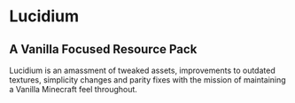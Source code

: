 # Lucidium
## A Vanilla Focused Resource Pack
Lucidium is an amassment of tweaked assets, improvements to outdated textures, simplicity changes and parity fixes with the mission of maintaining a Vanilla Minecraft feel throughout.
